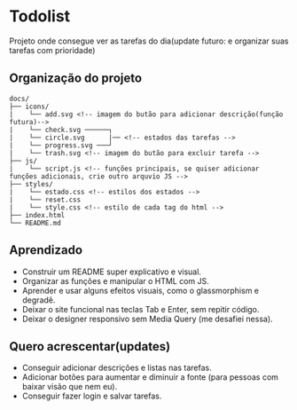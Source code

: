 # Todolist

Projeto onde consegue ver as tarefas do dia(update futuro: e organizar suas tarefas com prioridade)

## Organização do projeto
```
docs/
├── icons/
|    └── add.svg <!-- imagem do butão para adicionar descrição(função futura)-->
|    └── check.svg ──────┐
|    └── circle.svg      |── <!-- estados das tarefas -->
|    └── progress.svg ───┘
|    └── trash.svg <!-- imagem do butão para excluir tarefa -->
├── js/
|    └── script.js <!-- funções principais, se quiser adicionar funções adicionais, crie outro arquvio JS -->
├── styles/
|    └── estado.css <!-- estilos dos estados -->
|    └── reset.css
|    └── style.css <!-- estilo de cada tag do html -->
├── index.html
└── README.md
```
## Aprendizado

* Construir um README super explicativo e visual.
* Organizar as funções e manipular o HTML com JS.
* Aprender e usar alguns efeitos visuais, como o glassmorphism e degradê.
* Deixar o site funcional nas teclas Tab e Enter, sem repitir código.
* Deixar o designer responsivo sem Media Query (me desafiei nessa).

## Quero acrescentar(updates)

* Conseguir adicionar descrições e listas nas tarefas.
* Adicionar botões para aumentar e diminuir a fonte (para pessoas com baixar visão que nem eu).
* Conseguir fazer login e salvar tarefas.
